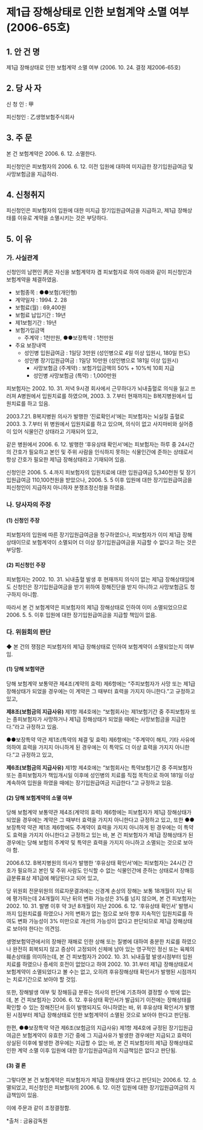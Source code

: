 # 제1급 장해상태로 인한 보험계약 소멸 여부(2006-65호)

## 1. 안 건 명 
제1급 장해상태로 인한 보험계약 소멸 여부
            (2006. 10. 24. 결정 제2006-65호)

## 2. 당 사 자

신 청 인 : 甲
  
피신청인 : 乙생명보험주식회사


## 3. 주    문

본 건 보험계약은 2006. 6. 12. 소멸한다.

피신청인은 피보험자의 2006. 6. 12. 이전 입원에 대하여 미지급한 장기입원급여금 및 사망보험금을 지급하라.

## 4. 신청취지

피신청인은 피보험자의 입원에 대한 미지급 장기입원급여금을 지급하고, 제1급 장해상태를 이유로 계약을 소멸시키는 것은 부당하다.

## 5. 이   유

### 가. 사실관계

신청인의 남편인 丙은 자신을 보험계약자 겸 피보험자로 하여 아래와 같이 피신청인과 보험계약을 체결하였음.

- 보험종목 : ●●보험(개인형)   
- 계약일자 : 1994. 2. 28
- 보험료(월) : 69,400원                   
- 보험료 납입기간 : 19년
- 제1보험기간 : 19년                   
- 보험가입금액
   * 주계약 : 1천만원,  ●●보장특약 : 1천만원
- 주요 보장내역 
   * 성인병 입원급여금 : 1일당 3만원
               (성인병으로 4일 이상 입원시, 180일 한도) 
   * 성인병 장기입원급여금 : 1일당 10만원
                                (성인병으로 181일 이상 입원시) 
        * 사망보험금 (주계약) : 보험가입금액의 50% + 10%씩 10회 지급 
        * 성인병 사망보험금 (특약) : 1,000만원 

피보험자는 2002. 10. 31. 저녁 9시경 회사에서 근무하다가 뇌내출혈로 의식을 잃고 쓰러져 A병원에서 입원치료를 하였으며, 2003. 3. 7.부터 현재까지는 B복지병원에서 입원치료를 하고 있음.

2003.7.21. B복지병원 의사가 발행한 ‘진료확인서’에는 피보험자는 뇌실질 출혈로 2003. 3. 7.부터 위 병원에서 입원치료를 하고 있으며, 의식이 없고 사지마비와 실어증이 있어 식물인간 상태라고 기재되어 있고,
  
같은 병원에서 2006. 6. 12. 발행한 ‘후유상태 확인서’에는 피보험자는 하루 중 24시간의 간호가 필요하고 본인 및 주위 사람을 인식하지 못하는 식물인간에 준하는 상태로서 항상 간호가 필요한 제1급 장해상태라고 기재되어 있음.

신청인은 2006. 5. 4.까지 피보험자의 입원치료에 대한 입원급여금 5,340천원 및 장기입원급여금 110,100천원을 받았으나, 2006. 5. 5 이후 입원에 대한 장기입원급여금을 피신청인이 지급하지 아니하자 분쟁조정신청을 하였음.

### 나. 당사자의 주장

#### (1) 신청인 주장
 
피보험자의 입원에 따른 장기입원급여금을 청구하였으나, 피보험자가 이미 제1급 장해상태이므로 보험계약이 소멸되어 더 이상 장기입원급여금을 지급할 수 없다고 하는 것은 부당함.

#### (2) 피신청인 주장

피보험자는 2002. 10. 31. 뇌내출혈 발생 후 현재까지 의식이 없는 제1급 장해상태임에도 신청인은 장기입원급여금을 받기 위하여 장해진단을 받지 아니하고 사망보험금도 청구하지 아니함.

따라서 본 건 보험계약은 피보험자의 제1급 장해상태로 인하여 이미 소멸되었으므로 2006. 5. 5. 이후 입원에 대한 장기입원급여금을 지급할 책임이 없음. 


### 다. 위원회의 판단

◆ 본 건의 쟁점은 피보험자의 제1급 장해상태로 인하여 보험계약이 소멸되었는지 여부임.

#### (1) 당해 보험약관 

당해 보험계약 보통약관 제4조(계약의 효력) 제6항에는 “주피보험자가 사망 또는 제1급 장해상태가 되었을 경우에는 이 계약은 그 때부터 효력을 가지지 아니한다.”고 규정하고 있고,

**제8조(보험금의 지급사유)** 제1항 제4호에는 “보험회사는 제1보험기간 중 주피보험자 또는 종피보험자가 사망하거나 제1급 장해상태가 되었을 때에는 사망보험금을 지급한다.”라고 규정하고 있음.

●●보장특약 약관 제1조(특약의 체결 및 효력) 제6항에는 “주계약이 해지, 기타 사유에 의하여 효력을 가지지 아니하게 된 경우에는 이 특약도 더 이상 효력을 가지지 아니한다.”고 규정하고 있고,

**제6조(보험금의 지급사유)** 제1항 제4호에는 “보험회사는 특약보험기간 중 주피보험자 또는 종피보험자가 책임개시일 이후에 성인병의 치료를 직접 목적으로 하여 181일 이상 계속하여 입원을 하였을 때에는 장기입원급여금 지급한다.”고 규정하고 있음.

#### (2) 당해 보험계약의 소멸 여부

당해 보험계약 보통약관 제4조(계약의 효력) 제6항에는 피보험자가 제1급 장해상태가 되었을 경우에는 계약은 그 때부터 효력을 가지지 아니한다고 규정하고 있고, 또한 ●●보장특약 약관 제1조 제6항에도 주계약이 효력을 가지지 아니하게 된 경우에는 이 특약도 효력을 가지지 아니한다고 규정하고 있는 바, 본 건 피보험자가 제1급 장해상태가 된 경우에는 당해 보험의 주계약 및 특약은 효력을 가지지 아니하고 소멸되는 것으로 보아야 함.

2006.6.12. B복지병원의 의사가 발행한 ‘후유상태 확인서’에는 피보험자는 24시간 간호가 필요하고 본인 및 주위 사람도 인식할 수 없는 식물인간에 준하는 상태로서 장해등급분류표상 제1급에 해당된다고 되어 있고, 

당 위원회 전문위원의 의료자문결과에는 신경계 손상의 장해는 보통 18개월이 지난 뒤에 평가하는데 24개월이 지난 뒤의 변화 가능성은 3%를 넘지 않으며, 본 건 피보험자는 2002. 10. 31. 발병 이후 약 3년 8개월이 지난 2006. 6. 12. ‘후유상태 확인서’ 발행시까지 입원치료를 하였으나 거의 변화가 없는 점으로 보아 향후 지속적인 입원치료를 하여도 변화 가능성이 3% 미만으로 개선의 가능성이 없다고 판단되므로 제1급 장해상태로 보아야 한다는 의견임.

생명보험약관에서의 장해란 재해로 인한 상해 또는 질병에 대하여 충분한 치료를 하였으나 완전히 회복되지 않고 증상이 고정되어 신체에 남아 있는 영구적인 정신 또는 육체의 훼손상태를 의미하는데, 본 건 피보험자가 2002. 10. 31. 뇌내출혈 발생시점부터 입원치료를 하였으나 증세의 호전이 없었다고 하여 2002. 10. 31.부터 제1급 장해상태로서 보험계약이 소멸되었다고 볼 수는 없고, 오히려 후유장해상태 확인서가 발행된 시점까지는 치료기간으로 보아야 할 것임. 

또한, 장해발생 여부 및 장해등급 분류는 의사의 판단에 기초하여 결정할 수 밖에 없는데, 본 건 피보험자는 2006. 6. 12. 후유상태 확인서가 발급되기 이전에는 장해상태를 확인할 수 있는 장해진단서 등이 발행되지도 아니하였는 바, 위 후유상태 확인서가 발행된 시점부터 제1급 장해상태로 인한 보험계약이 소멸된 것으로 보아야 한다고 판단됨.

한편, ●●보장특약 약관 제6조(보험금의 지급사유) 제1항 제4호에 규정된 장기입원급여금은 보험계약이 유효한 기간 중에 그 지급사유가 발생한 경우에만 지급되고 효력이 상실된 이후에 발생한 경우에는 지급할 수 없는 바, 본 건 피보험자의 제1급 장해상태로 인한 계약 소멸 이후 입원에 대한 장기입원급여금의 지급책임은 없다고 판단됨.

#### (3) 결 론

그렇다면 본 건 보험계약은 피보험자가 제1급 장해상태 였다고 판단되는 2006.6. 12. 소멸되었고, 피신청인은 피보험자의 2006. 6. 12. 이전 입원에 대한 장기입원급여금의 지급책임이 있음.

이에 주문과 같이 조정결정함.

*출처 : 금융감독원